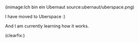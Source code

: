 <!--
Title: Ich bin ein Ubernaut
Author: Jacob Moen
Date: 2016/12/10 20:02
Datetime: 2016-12-10
Description: Moved to Uberspace
View: post
Disqusid: /2016/december/ich-bin-ein-ubernaut
ogimage: ubernaut/uberspace.png
thumb: ubernaut/uberspace_custom.png
Keywords: uberspace, ubernaut, hosting
Tags: hosting, uberspace
blogpost: true
published: true
-->
(inimage:Ich bin ein Ubernaut source:ubernaut/uberspace.png)

I have moved to Uberspace :)

And I am currently learning how it works.

(clearfix:)